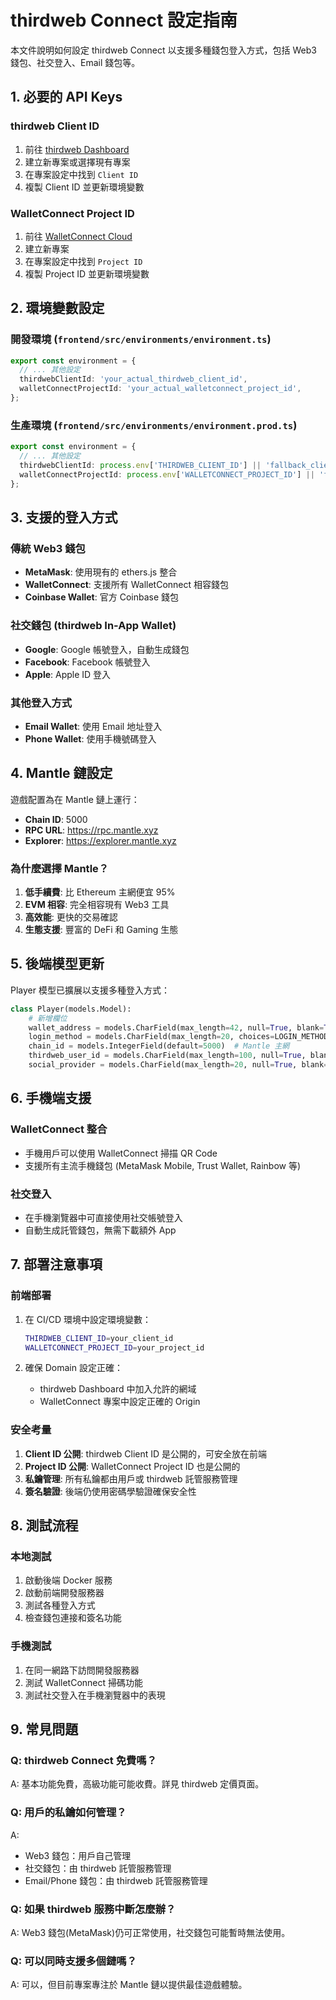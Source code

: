 # thirdweb Connect 設定指南

本文件說明如何設定 thirdweb Connect 以支援多種錢包登入方式，包括 Web3 錢包、社交登入、Email 錢包等。

## 1. 必要的 API Keys

### thirdweb Client ID
1. 前往 [thirdweb Dashboard](https://thirdweb.com/dashboard)
2. 建立新專案或選擇現有專案
3. 在專案設定中找到 `Client ID`
4. 複製 Client ID 並更新環境變數

### WalletConnect Project ID
1. 前往 [WalletConnect Cloud](https://cloud.walletconnect.com/)
2. 建立新專案
3. 在專案設定中找到 `Project ID`
4. 複製 Project ID 並更新環境變數

## 2. 環境變數設定

### 開發環境 (`frontend/src/environments/environment.ts`)
```typescript
export const environment = {
  // ... 其他設定
  thirdwebClientId: 'your_actual_thirdweb_client_id',
  walletConnectProjectId: 'your_actual_walletconnect_project_id',
};
```

### 生產環境 (`frontend/src/environments/environment.prod.ts`)
```typescript
export const environment = {
  // ... 其他設定
  thirdwebClientId: process.env['THIRDWEB_CLIENT_ID'] || 'fallback_client_id',
  walletConnectProjectId: process.env['WALLETCONNECT_PROJECT_ID'] || 'fallback_project_id',
};
```

## 3. 支援的登入方式

### 傳統 Web3 錢包
- **MetaMask**: 使用現有的 ethers.js 整合
- **WalletConnect**: 支援所有 WalletConnect 相容錢包
- **Coinbase Wallet**: 官方 Coinbase 錢包

### 社交錢包 (thirdweb In-App Wallet)
- **Google**: Google 帳號登入，自動生成錢包
- **Facebook**: Facebook 帳號登入
- **Apple**: Apple ID 登入

### 其他登入方式
- **Email Wallet**: 使用 Email 地址登入
- **Phone Wallet**: 使用手機號碼登入

## 4. Mantle 鏈設定

遊戲配置為在 Mantle 鏈上運行：
- **Chain ID**: 5000
- **RPC URL**: https://rpc.mantle.xyz
- **Explorer**: https://explorer.mantle.xyz

### 為什麼選擇 Mantle？
1. **低手續費**: 比 Ethereum 主網便宜 95%
2. **EVM 相容**: 完全相容現有 Web3 工具
3. **高效能**: 更快的交易確認
4. **生態支援**: 豐富的 DeFi 和 Gaming 生態

## 5. 後端模型更新

Player 模型已擴展以支援多種登入方式：

```python
class Player(models.Model):
    # 新增欄位
    wallet_address = models.CharField(max_length=42, null=True, blank=True, unique=True)
    login_method = models.CharField(max_length=20, choices=LOGIN_METHOD_CHOICES, default='google')
    chain_id = models.IntegerField(default=5000)  # Mantle 主網
    thirdweb_user_id = models.CharField(max_length=100, null=True, blank=True)
    social_provider = models.CharField(max_length=20, null=True, blank=True)
```

## 6. 手機端支援

### WalletConnect 整合
- 手機用戶可以使用 WalletConnect 掃描 QR Code
- 支援所有主流手機錢包 (MetaMask Mobile, Trust Wallet, Rainbow 等)

### 社交登入
- 在手機瀏覽器中可直接使用社交帳號登入
- 自動生成託管錢包，無需下載額外 App

## 7. 部署注意事項

### 前端部署
1. 在 CI/CD 環境中設定環境變數：
   ```bash
   THIRDWEB_CLIENT_ID=your_client_id
   WALLETCONNECT_PROJECT_ID=your_project_id
   ```

2. 確保 Domain 設定正確：
   - thirdweb Dashboard 中加入允許的網域
   - WalletConnect 專案中設定正確的 Origin

### 安全考量
1. **Client ID 公開**: thirdweb Client ID 是公開的，可安全放在前端
2. **Project ID 公開**: WalletConnect Project ID 也是公開的
3. **私鑰管理**: 所有私鑰都由用戶或 thirdweb 託管服務管理
4. **簽名驗證**: 後端仍使用密碼學驗證確保安全性

## 8. 測試流程

### 本地測試
1. 啟動後端 Docker 服務
2. 啟動前端開發服務器
3. 測試各種登入方式
4. 檢查錢包連接和簽名功能

### 手機測試
1. 在同一網路下訪問開發服務器
2. 測試 WalletConnect 掃碼功能
3. 測試社交登入在手機瀏覽器中的表現

## 9. 常見問題

### Q: thirdweb Connect 免費嗎？
A: 基本功能免費，高級功能可能收費。詳見 thirdweb 定價頁面。

### Q: 用戶的私鑰如何管理？
A: 
- Web3 錢包：用戶自己管理
- 社交錢包：由 thirdweb 託管服務管理
- Email/Phone 錢包：由 thirdweb 託管服務管理

### Q: 如果 thirdweb 服務中斷怎麼辦？
A: Web3 錢包(MetaMask)仍可正常使用，社交錢包可能暫時無法使用。

### Q: 可以同時支援多個鏈嗎？
A: 可以，但目前專案專注於 Mantle 鏈以提供最佳遊戲體驗。
